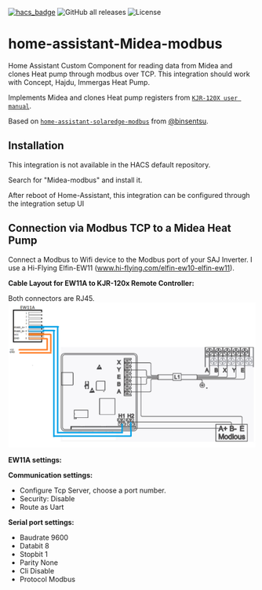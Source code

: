 [![hacs_badge](https://img.shields.io/badge/HACS-Default-orange.svg)](https://github.com/hacs/integration) ![GitHub all releases](https://img.shields.io/github/downloads/wimb0/home-assistant-saj-modbus/total) ![License](https://img.shields.io/github/license/wimb0/home-assistant-saj-modbus)
# home-assistant-Midea-modbus
Home Assistant Custom Component for reading data from Midea and clones Heat pump through modbus over TCP.
This integration should work with Concept, Hajdu, Immergas Heat Pump.


Implements Midea and clones Heat pump registers from [`KJR-120X user manual`](https://hajdurt.hu/files/downloads/b00000114hpdf-20221129154519.pdf).

Based on [`home-assistant-solaredge-modbus`](https://github.com/binsentsu/home-assistant-solaredge-modbus) from [@binsentsu](https://github.com/binsentsu).

## Installation
This integration is not available in the HACS default repository.

Search for "Midea-modbus" and install it.

After reboot of Home-Assistant, this integration can be configured through the integration setup UI

## Connection via Modbus TCP to a Midea Heat Pump
Connect a Modbus to Wifi device to the Modbus port of your SAJ Inverter.
I use a Hi-Flying Elfin-EW11 (www.hi-flying.com/elfin-ew10-elfin-ew11).

**Cable Layout for EW11A to KJR-120x Remote Controller:**

Both connectors are RJ45.
![cable](https://github.com/Yocee84/home-assistant-Midea-modbus/blob/Yocee84-Midea/images/cable.png?raw=true)

**EW11A settings:**

**Communication settings:**
* Configure Tcp Server, choose a port number.
* Security: Disable
* Route as Uart

**Serial port settings:**
* Baudrate 9600
* Databit 8
* Stopbit 1
* Parity None
* Cli Disable
* Protocol Modbus



